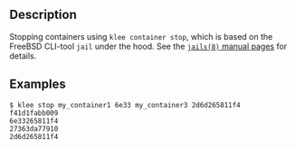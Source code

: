 ## Description
Stopping containers using `klee container stop`, which is based on the FreeBSD CLI-tool `jail`
under the hood. See the [`jails(8)` manual pages](https://man.freebsd.org/cgi/man.cgi?query=jail) for details.

## Examples
```console
$ klee stop my_container1 6e33 my_container3 2d6d265811f4
f41d1fabb009
6e33265811f4
27363da77910
2d6d265811f4
```
